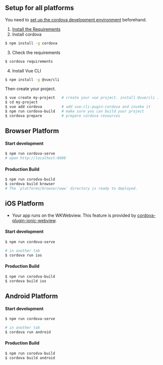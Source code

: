 ## Setup for all platforms

You need to [set up the cordova development environment](https://cordova.apache.org/docs/en/latest/guide/cli/index.html) beforehand.

1. [Install the Requirements](https://cordova.apache.org/docs/en/latest/guide/platforms/android/index.html#installing-the-requirements)
2. Install cordova
```sh
$ npm install -g cordova
```
3. Check the requirements
```sh
$ cordova requirements
```
4. Install Vue CLI
```sh
$ npm install -g @vue/cli
```

Then create your project.

```sh
$ vue create my-project   # create your vue project. install @vue/cli if you haven't.
$ cd my-project
$ vue add cordova         # add vue-cli-pugin-cordova and invoke it
$ npm run cordova-build   # make sure you can build your project 
$ cordova prepare         # prepare cordova resources
```

## Browser Platform

#### Start development
```sh
$ npm run cordova-serve
# open http://localhost:8080
```

#### Production Build
```sh
$ npm run corodva-build
$ cordova build browser
# The `platforms/browser/www` directory is ready to deployed.
``` 

## iOS Platform
- Your app runs on the WKWebview. This feature is provided by [cordova-plugin-ionic-webview](https://github.com/ionic-team/cordova-plugin-ionic-webview).

#### Start development
```sh
$ npm run cordova-serve

# in another tab
$ cordova run ios
```

#### Production Build
```sh
$ npm run corodva-build
$ cordova build ios
```

## Android Platform

#### Start development
```sh
$ npm run cordova-serve

# in another tab
$ cordova run android
```

#### Production Build
```sh
$ npm run corodva-build
$ cordova build android
```
